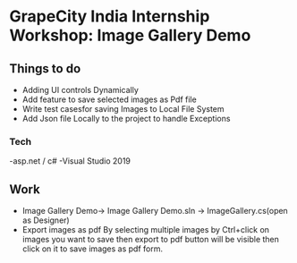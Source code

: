# GrapeCity India Internship Workshop: Image Gallery Demo

## Things to do
 - Adding UI controls Dynamically 
 - Add feature to save selected images as Pdf file
 - Write test casesfor saving Images to Local File System
 - Add Json file Locally to the project to handle Exceptions
 

### Tech
-asp.net / c#
-Visual Studio 2019

## Work

- Image Gallery Demo-> Image Gallery Demo.sln -> ImageGallery.cs(open as Designer)
- Export images as pdf By selecting multiple images by Ctrl+click on images you want to save then export
  to pdf button will be visible then click on it to save images as pdf form.
